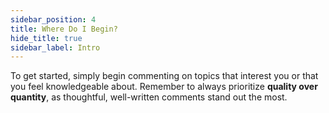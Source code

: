 ```yaml
---
sidebar_position: 4
title: Where Do I Begin?
hide_title: true
sidebar_label: Intro
---
```


To get started, simply begin commenting on topics that interest you or that you feel knowledgeable about. Remember to always prioritize **quality over quantity**, as thoughtful, well-written comments stand out the most.
